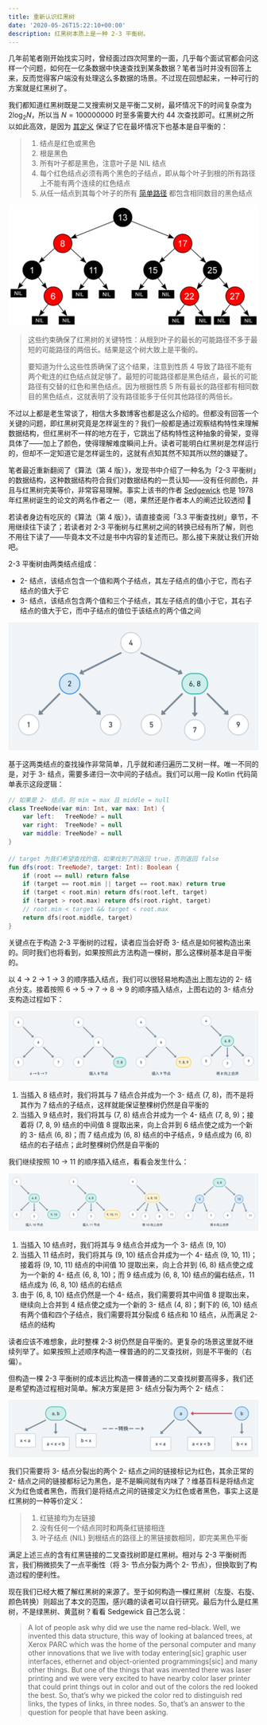 ```yaml
---
title: 重新认识红黑树
date: '2020-05-26T15:22:10+00:00'
description: 红黑树本质上是一种 2-3 平衡树。
---
```


几年前笔者刚开始找实习时，曾经面过四次阿里的一面，几乎每个面试官都会问这样一个问题，如何在一亿条数据中快速查找到某条数据？笔者当时并没有回答上来，反而觉得客户端没有处理这么多数据的场景。不过现在回想起来，一种可行的方案就是红黑树了。

我们都知道红黑树既是二叉搜索树又是平衡二叉树，最坏情况下的时间复杂度为 $2\log_{2}N$，所以当 $N=100000000$ 时至多需要大约 44 次查找即可。红黑树之所以如此高效，是因为 [其定义](https://zh.wikipedia.org/wiki/%E7%BA%A2%E9%BB%91%E6%A0%91) 保证了它在最坏情况下也基本是自平衡的：

> 1. 结点是红色或黑色
> 2. 根是黑色
> 3. 所有叶子都是黑色，注意叶子是 NIL 结点
> 4. 每个红色结点必须有两个黑色的子结点，即从每个叶子到根的所有路径上不能有两个连续的红色结点
> 5. 从任一结点到其每个叶子的所有 [简单路径](https://zh.wikipedia.org/wiki/%E9%81%93%E8%B7%AF_(%E5%9B%BE%E8%AE%BA)) 都包含相同数目的黑色结点

![维基百科的红黑树示意图](./wikipedia-red-black-tree.png)

> 这些约束确保了红黑树的关键特性：从根到叶子的最长的可能路径不多于最短的可能路径的两倍长。结果是这个树大致上是平衡的。
>
> 要知道为什么这些性质确保了这个结果，注意到性质 4 导致了路径不能有两个毗连的红色结点就足够了。最短的可能路径都是黑色结点，最长的可能路径有交替的红色和黑色结点。因为根据性质 5 所有最长的路径都有相同数目的黑色结点，这就表明了没有路径能多于任何其他路径的两倍长。

不过以上都是老生常谈了，相信大多数博客也都是这么介绍的。但都没有回答一个关键的问题，即红黑树究竟是怎样诞生的？我们一般都是通过观察结构特性来理解数据结构，但红黑树不一样的地方在于，它跳出了结构特性这种抽象的骨架，变得具体了——加上了颜色，使得理解难度瞬间上升。读者可能明白红黑树是怎样运行的，但却不一定知道它是怎样诞生的，这就有点知其然不知其所以然的嫌疑了。

笔者最近重新翻阅了《算法（第 4 版）》，发现书中介绍了一种名为「2-3 平衡树」的数据结构，这种数据结构符合我们对数据结构的一贯认知——没有任何颜色，并且与红黑树完美等价，非常容易理解。事实上该书的作者 [Sedgewick](https://www.cs.princeton.edu/~rs/) 也是 1978 年红黑树诞生的论文的两名作者之一（嗯，果然还是作者本人的阐述比较透彻 🤔

若读者身边有吃灰的《算法（第 4 版）》，请直接查阅「3.3 平衡查找树」章节，不用继续往下读了；若读者对 2-3 平衡树与红黑树之间的转换已经有所了解，则也不用往下读了——毕竟本文不过是书中内容的复述而已。那么接下来就让我们开始吧。

2-3 平衡树由两类结点组成：

- 2- 结点，该结点包含一个值和两个子结点，其左子结点的值小于它，而右子结点的值大于它
- 3- 结点，该结点包含两个值和三个子结点，其左子结点的值小于它，其右子结点的值大于它，而中子结点的值位于该结点的两个值之间

![蓝色结点为 2- 结点，绿色结点为 3- 结点](./2-3-tree-example.png)

基于这两类结点的查找操作非常简单，几乎就和递归遍历二叉树一样。唯一不同的是，对于 3- 结点，需要多递归一次中间的子结点。我们可以用一段 Kotlin 代码简单表示这段逻辑：

```kotlin
// 如果是 2- 结点，则 min = max 且 middle = null
class TreeNode(var min: Int, var max: Int) {
    var left:   TreeNode? = null
    var right:  TreeNode? = null
    var middle: TreeNode? = null
}

// target 为我们希望查找的值，如果找到了则返回 true，否则返回 false
fun dfs(root: TreeNode?, target: Int): Boolean {
    if (root == null) return false
    if (target == root.min || target == root.max) return true
    if (target < root.min) return dfs(root.left, target)
    if (target > root.max) return dfs(root.right, target)
    // root.min < target && target < root.max
    return dfs(root.middle, target)
}
```

关键点在于构造 2-3 平衡树的过程，读者应当会好奇 3- 结点是如何被构造出来的。同时我们也将看到，如果按照此方法构造一棵树，那么这棵树基本是自平衡的。

以 4 → 2 → 1 → 3 的顺序插入结点，我们可以很轻易地构造出上图左边的 2- 结点分支。接着按照 6 → 5 → 7 → 8 → 9 的顺序插入结点，上图右边的 3- 结点分支构造过程如下：

![黄色结点为 4- 结点，需要将它的中间值 8 向上合并，并调整子结点结构](./insert-8-9.png)

1. 当插入 8 结点时，我们将其与 7 结点合并成为一个 3- 结点 (7, 8)，而不是将其作为 7 结点的子结点，这样就能保证整棵树仍然是自平衡的
2. 当插入 9 结点时，我们将其与 (7, 8) 结点合并成为一个 4- 结点 (7, 8, 9)；接着将 (7, 8, 9) 结点的中间值 8 提取出来，向上合并到 6 结点使之成为一个新的 3- 结点 (6, 8)；而 7 结点成为 (6, 8) 结点的中子结点，9 结点成为 (6, 8) 结点的右子结点；此时整棵树仍然是自平衡的

我们继续按照 10 → 11 的顺序插入结点，看看会发生什么：

![黄色结点为 4- 结点，需要将它的中间值不断向上合并，并调整子结点结构](./insert-10-11.png)

1. 当插入 10 结点时，我们将其与 9 结点合并成为一个 3- 结点 (9, 10)
2. 当插入 11 结点时，我们将其与 (9, 10) 结点合并成为一个 4- 结点 (9, 10, 11)；接着将 (9, 10, 11) 结点的中间值 10 提取出来，向上合并到 (6, 8) 结点使之成为一个新的 4- 结点 (6, 8, 10)；而 9 结点成为 (6, 8, 10) 结点的偏右结点，11 结点成为 (6, 8, 10) 结点的右结点
3. 由于 (6, 8, 10) 结点仍然是一个 4- 结点，我们需要将其中间值 8 提取出来，继续向上合并到 4 结点使之成为一个新的 3- 结点 (4, 8)；剩下的 (6, 10) 结点有两个值和四个子结点，我们需要将其分裂成 6 结点和 10 结点，从而满足 2- 结点的结构

读者应该不难想象，此时整棵 2-3 树仍然是自平衡的。更复杂的场景这里就不继续列举了。如果按照上述顺序构造一棵普通的的二叉查找树，则是不平衡的（右偏）。

但构造一棵 2-3 平衡树的成本远比构造一棵普通的二叉查找树要高得多，我们还是希望构造过程相对简单。解决方案是把 3- 结点分裂为两个 2- 结点：

![将两个 2- 结点之间的链接标记为红色](./3-to-2.png)

我们只需要将 3- 结点分裂出的两个 2- 结点之间的链接标记为红色，其余正常的 2- 结点之间的链接都标记为黑色，是不是瞬间就有内味了？维基百科是将结点定义为红色或者黑色，而我们是将结点之间的链接定义为红色或者黑色，事实上这是红黑树的一种等价定义：

> 1. 红链接均为左链接
> 2. 没有任何一个结点同时和两条红链接相连
> 3. 叶子结点 (NIL) 到根结点的路径上的黑链接数相同，即完美黑色平衡

满足上述三点的含有红黑链接的二叉查找树即是红黑树。相对与 2-3 平衡树而言，我们稍微损失了一点平衡性（将 3- 节点分裂为两个 2- 节点），但换取到了构造过程的便利性。

现在我们已经大概了解红黑树的来源了。至于如何构造一棵红黑树（左旋、右旋、颜色转换）则超出了本文的范围，感兴趣的读者可以自行研究。最后为什么是红黑树，不是绿黑树、黄蓝树？看看 Sedgewick 自己怎么说：

> A lot of people ask why did we use the name red–black. Well, we invented this data structure, this way of looking at balanced trees, at Xerox PARC which was the home of the personal computer and many other innovations that we live with today entering[sic] graphic user interfaces, ethernet and object-oriented programmings[sic] and many other things. But one of the things that was invented there was laser printing and we were very excited to have nearby color laser printer that could print things out in color and out of the colors the red looked the best. So, that’s why we picked the color red to distinguish red links, the types of links, in three nodes. So, that’s an answer to the question for people that have been asking.
